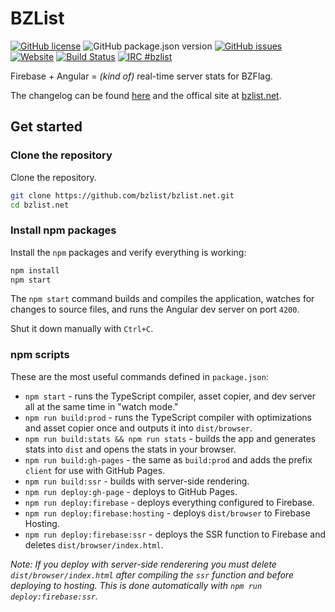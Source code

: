 # BZList

[![GitHub license](https://img.shields.io/github/license/bzlist/client.svg)](https://github.com/bzlist/client/blob/master/LICENSE)
![GitHub package.json version](https://img.shields.io/github/package-json/v/bzlist/client.svg)
[![GitHub issues](https://img.shields.io/github/issues/bzlist/client.svg)](https://github.com/bzlist/client/issues)
[![Website](https://img.shields.io/website/https/bzlist.net.svg)](https://bzlist.net)
[![Build Status](https://travis-ci.org/bzlist/client.svg?branch=master)](https://travis-ci.org/bzlist/client)
[![IRC #bzlist](https://img.shields.io/badge/IRC-%23bzlist-blue.svg)](http://webchat.freenode.net/?channels=#bzlist)

Firebase + Angular = *(kind of)* real-time server stats for BZFlag.

The changelog can be found [here](CHANGELOG.md) and the offical site at [bzlist.net](https://bzlist.net).

## Get started

### Clone the repository
Clone the repository.

```sh
git clone https://github.com/bzlist/bzlist.net.git
cd bzlist.net
```

### Install npm packages

Install the `npm` packages and verify everything is working:

```sh
npm install
npm start
```

The `npm start` command builds and compiles the application, watches for changes to source files, and runs the Angular dev server on port `4200`.

Shut it down manually with `Ctrl+C`.

### npm scripts

These are the most useful commands defined in `package.json`:

- `npm start` - runs the TypeScript compiler, asset copier, and dev server all at the same time in "watch mode."
- `npm run build:prod` - runs the TypeScript compiler with optimizations and asset copier once and outputs it into `dist/browser`.
- `npm run build:stats && npm run stats` - builds the app and generates stats into `dist` and opens the stats in your browser.
- `npm run build:gh-pages` - the same as `build:prod` and adds the prefix `client` for use with GitHub Pages.
- `npm run build:ssr` - builds with server-side rendering.
- `npm run deploy:gh-page` - deploys to GitHub Pages.
- `npm run deploy:firebase` - deploys everything configured to Firebase.
- `npm run deploy:firebase:hosting` - deploys `dist/browser` to Firebase Hosting.
- `npm run deploy:firebase:ssr` - deploys the SSR function to Firebase and deletes `dist/browser/index.html`.

*Note: If you deploy with server-side renderering you must delete `dist/browser/index.html` after compiling the `ssr` function and before deploying to hosting. This is done automatically with `npm run deploy:firebase:ssr`.*